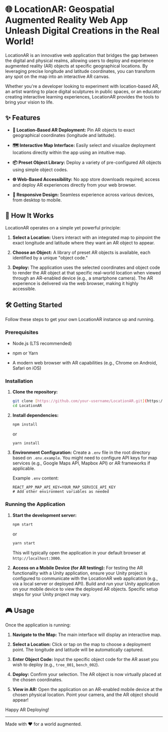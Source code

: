 # 🌐 LocationAR: Geospatial Augmented Reality Web App Unleash Digital Creations in the Real World!

LocationAR is an innovative web application that bridges the gap between the digital and physical realms, allowing users to deploy and experience augmented reality (AR) objects at specific geographical locations. By leveraging precise longitude and latitude coordinates, you can transform any spot on the map into an interactive AR canvas.

Whether you're a developer looking to experiment with location-based AR, an artist wanting to place digital sculptures in public spaces, or an educator creating interactive learning experiences, LocationAR provides the tools to bring your vision to life.

## ✨ Features

- **📍 Location-Based AR Deployment:** Pin AR objects to exact geographical coordinates (longitude and latitude).

- **🗺️ Interactive Map Interface:** Easily select and visualize deployment locations directly within the app using an intuitive map.

- **📦 Preset Object Library:** Deploy a variety of pre-configured AR objects using simple object codes.

- **🌐 Web-Based Accessibility:** No app store downloads required; access and deploy AR experiences directly from your web browser.

- **📱 Responsive Design:** Seamless experience across various devices, from desktop to mobile.

## 🚀 How It Works

LocationAR operates on a simple yet powerful principle:

1.  **Select a Location:** Users interact with an integrated map to pinpoint the exact longitude and latitude where they want an AR object to appear.

2.  **Choose an Object:** A library of preset AR objects is available, each identified by a unique "object code."

3.  **Deploy:** The application uses the selected coordinates and object code to render the AR object at that specific real-world location when viewed through an AR-enabled device (e.g., a smartphone camera). The AR experience is delivered via the web browser, making it highly accessible.

## 🛠️ Getting Started

Follow these steps to get your own LocationAR instance up and running.

### Prerequisites

- Node.js (LTS recommended)

- npm or Yarn

- A modern web browser with AR capabilities (e.g., Chrome on Android, Safari on iOS)

### Installation

1.  **Clone the repository:**

    ```bash
    git clone [https://github.com/your-username/LocationAR.git](https://github.com/your-username/LocationAR.git)
    cd LocationAR
    ```

2.  **Install dependencies:**

    ```bash
    npm install
    ```

    or

    ```bash
    yarn install
    ```

3.  **Environment Configuration:** Create a `.env` file in the root directory based on `.env.example`. You might need to configure API keys for map services (e.g., Google Maps API, Mapbox API) or AR frameworks if applicable.

    Example `.env` content:

    ```
    REACT_APP_MAP_API_KEY=YOUR_MAP_SERVICE_API_KEY
    # Add other environment variables as needed
    ```

### Running the Application

1.  **Start the development server:**

    ```bash
    npm start
    ```

    or

    ```bash
    yarn start
    ```

    This will typically open the application in your default browser at `http://localhost:3000`.

2.  **Access on a Mobile Device (for AR testing):** For testing the AR functionality with a Unity application, ensure your Unity project is configured to communicate with the LocationAR web application (e.g., via a local server or deployed API). Build and run your Unity application on your mobile device to view the deployed AR objects. Specific setup steps for your Unity project may vary.

## 🎮 Usage

Once the application is running:

1.  **Navigate to the Map:** The main interface will display an interactive map.

2.  **Select a Location:** Click or tap on the map to choose a deployment point. The longitude and latitude will be automatically captured.

3.  **Enter Object Code:** Input the specific object code for the AR asset you wish to deploy (e.g., `tree_001`, `bench_002`).

4.  **Deploy:** Confirm your selection. The AR object is now virtually placed at the chosen coordinates.

5.  **View in AR:** Open the application on an AR-enabled mobile device at the chosen physical location. Point your camera, and the AR object should appear!

Happy AR Deploying!

---

Made with ❤️ for a world augmented.